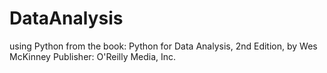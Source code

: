 # DataAnalysis
using Python from the book:
Python for Data Analysis, 2nd Edition, by Wes McKinney
Publisher: O'Reilly Media, Inc.
